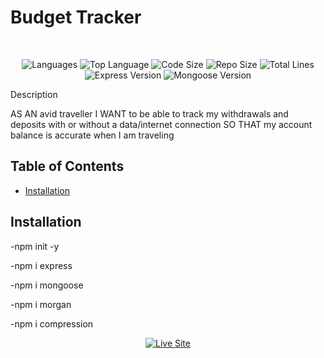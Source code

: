# Budget Tracker

</br>
<p align="center">
    <img src="https://img.shields.io/github/languages/count/shelb-doc/pika-budget-app?style=for-the-badge" alt="Languages" />
    <img src="https://img.shields.io/github/languages/top/shelb-doc/pika-budget-app?style=for-the-badge" alt="Top Language" />
    <img src="https://img.shields.io/github/languages/code-size/shelb-doc/pika-budget-app?style=for-the-badge" alt="Code Size" />
    <img src="https://img.shields.io/github/repo-size/shelb-doc/pika-budget-app?style=for-the-badge" alt="Repo Size" />   
    <img src="https://img.shields.io/tokei/lines/github/shelb-doc/pika-budget-app?style=for-the-badge" alt="Total Lines" />
    <img src="https://img.shields.io/github/package-json/dependency-version/shelb-doc/pika-budget-app/express?style=for-the-badge" alt="Express Version" />
    <img src="https://img.shields.io/github/package-json/dependency-version/shelb-doc/pika-budget-app/mongoose?style=for-the-badge" alt="Mongoose Version" />
</p

## Description

AS AN avid traveller I WANT to be able to track my withdrawals and deposits with or without a data/internet connection SO THAT my account balance is accurate when I am traveling

## Table of Contents

* [Installation](#installation)


## Installation

-npm init -y

-npm i express

-npm i mongoose

-npm i morgan

-npm i compression

<p align="center">
    <a href="https://pika-budget-app.herokuapp.com/?id=5ffa3f454805dd0017189783"><img src="https://img.shields.io/badge/-👉 See Live Site-success?style=for-the-badge"  alt="Live Site" /></a>
</p>